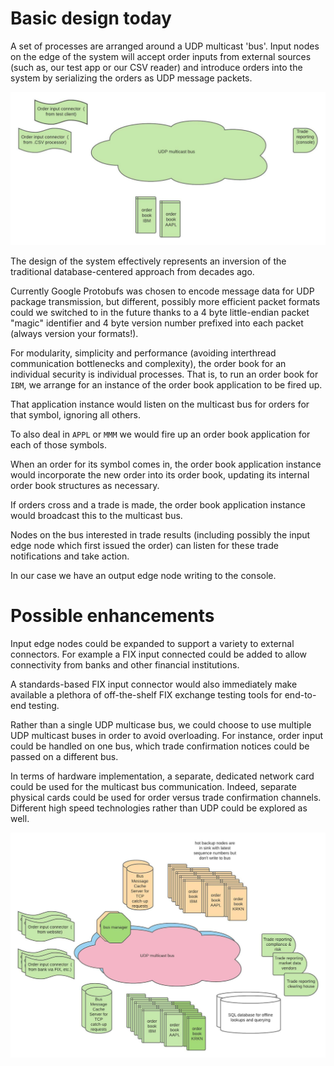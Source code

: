 # Basic design today

A set of processes are arranged around a UDP multicast 'bus'.  Input nodes on the edge of the system will accept order inputs from external sources (such as, our test app or our CSV reader) and introduce orders into the system by serializing the orders as UDP message packets.  


![Initial system](/docs/Today_UDP_multicast_exchange_diagram.jpeg)


The design of the system effectively represents an inversion of the traditional database-centered approach from decades ago.


Currently Google Protobufs was chosen to encode message data for UDP package transmission, but different, possibly more efficient packet formats could we switched to in the future thanks to a 4 byte little-endian packet "magic" identifier and 4 byte version number prefixed into each packet (always version your formats!).

For modularity, simplicity and performance (avoiding interthread communication bottlenecks and complexity), the order book for an individual security is individual processes.  That is, to run an order book for `IBM`, we arrange for an instance of the order book application to be fired up.  

That application instance would listen on the multicast bus for orders for that symbol, ignoring all others. 

To also deal in `APPL` or `MMM` we would fire up an order book application for each of those symbols.

When an order for its symbol comes in, the order book application instance would incorporate the new order into its order book, updating its internal order book structures as necessary.

If orders cross and a trade is made, the order book application instance would broadcast this to the multicast bus.

Nodes on the bus interested in trade results (including possibly the input edge node which first issued the order) can listen for these trade notifications and take action.

In our case we have an output edge node writing to the console.


# Possible enhancements

Input edge nodes could be expanded to support a variety to external connectors.  For example a FIX input connected could be added to allow connectivity from banks and other financial institutions.  

A standards-based FIX input connector would also immediately make available a plethora of off-the-shelf FIX exchange testing tools for end-to-end testing.

Rather than a single UDP multicase bus, we could choose to use multiple UDP multicast buses in order to avoid overloading.  For instance, order input could be handled on one bus, which trade confirmation notices could be passed on a different bus. 

In terms of hardware implementation, a separate, dedicated network card could be used for the multicast bus communication.  Indeed, separate physical cards could be used for order versus trade confirmation channels.   Different high speed technologies rather than UDP could be explored as well.

![Possible enhancements](/docs/Possible_UDP_multicast_exchange_diagram.jpeg)
